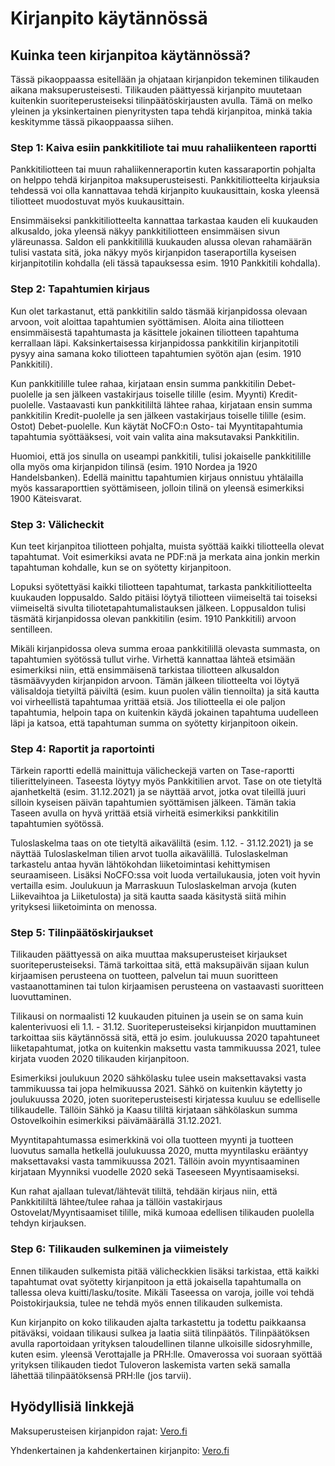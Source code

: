 # Kirjanpito käytännössä

## Kuinka teen kirjanpitoa käytännössä?

Tässä pikaoppaassa esitellään ja ohjataan kirjanpidon tekeminen tilikauden aikana maksuperusteisesti. Tilikauden päättyessä kirjanpito muutetaan kuitenkin suoriteperusteiseksi tilinpäätöskirjausten avulla. Tämä on melko yleinen ja yksinkertainen pienyritysten tapa tehdä kirjanpitoa, minkä takia keskitymme tässä pikaoppaassa siihen.

### Step 1: Kaiva esiin pankkitiliote tai muu rahaliikenteen raportti

Pankkitiliotteen tai muun rahaliikenneraportin kuten kassaraportin pohjalta on helppo tehdä kirjanpitoa maksuperusteisesti. Pankkitiliotteelta kirjauksia tehdessä voi olla kannattavaa tehdä kirjanpito kuukausittain, koska yleensä tiliotteet muodostuvat myös kuukausittain.

Ensimmäiseksi pankkitiliotteelta kannattaa tarkastaa kauden eli kuukauden alkusaldo, joka yleensä näkyy pankkitiliotteen ensimmäisen sivun yläreunassa. Saldon eli pankkitilillä kuukauden alussa olevan rahamäärän tulisi vastata sitä, joka näkyy myös kirjanpidon taseraportilla kyseisen kirjanpitotilin kohdalla (eli tässä tapauksessa esim. 1910 Pankkitili kohdalla).

### Step 2: Tapahtumien kirjaus

Kun olet tarkastanut, että pankkitilin saldo täsmää kirjanpidossa olevaan arvoon, voit aloittaa tapahtumien syöttämisen. Aloita aina tiliotteen ensimmäisestä tapahtumasta ja käsittele jokainen tiliotteen tapahtuma kerrallaan läpi. Kaksinkertaisessa kirjanpidossa pankkitilin kirjanpitotili pysyy aina samana koko tiliotteen tapahtumien syötön ajan (esim. 1910 Pankkitili).

Kun pankkitilille tulee rahaa, kirjataan ensin summa pankkitilin Debet-puolelle ja sen jälkeen vastakirjaus toiselle tilille (esim. Myynti) Kredit-puolelle. Vastaavasti kun pankkitililtä lähtee rahaa, kirjataan ensin summa pankkitilin Kredit-puolelle ja sen jälkeen vastakirjaus toiselle tilille (esim. Ostot) Debet-puolelle. Kun käytät NoCFO:n Osto- tai Myyntitapahtumia tapahtumia syöttääksesi, voit vain valita aina maksutavaksi Pankkitilin.

Huomioi, että jos sinulla on useampi pankkitili, tulisi jokaiselle pankkitilille olla myös oma kirjanpidon tilinsä (esim. 1910 Nordea ja 1920 Handelsbanken). Edellä mainittu tapahtumien kirjaus onnistuu yhtälailla myös kassaraporttien syöttämiseen, jolloin tilinä on yleensä esimerkiksi 1900 Käteisvarat.

### Step 3: Välicheckit

Kun teet kirjanpitoa tiliotteen pohjalta, muista syöttää kaikki tiliotteella olevat tapahtumat. Voit esimerkiksi avata ne PDF:nä ja merkata aina jonkin merkin tapahtuman kohdalle, kun se on syötetty kirjanpitoon.

Lopuksi syötettyäsi kaikki tiliotteen tapahtumat, tarkasta pankkitiliotteelta kuukauden loppusaldo. Saldo pitäisi löytyä tiliotteen viimeiseltä tai toiseksi viimeiseltä sivulta tiliotetapahtumalistauksen jälkeen. Loppusaldon tulisi täsmätä kirjanpidossa olevan pankkitilin (esim. 1910 Pankkitili) arvoon sentilleen.

Mikäli kirjanpidossa oleva summa eroaa pankkitilillä olevasta summasta, on tapahtumien syötössä tullut virhe. Virhettä kannattaa lähteä etsimään esimerkiksi niin, että ensimmäisenä tarkistaa tiliotteen alkusaldon täsmäävyyden kirjanpidon arvoon. Tämän jälkeen tiliotteelta voi löytyä välisaldoja tietyiltä päiviltä (esim. kuun puolen välin tiennoilta) ja sitä kautta voi virheellistä tapahtumaa yrittää etsiä. Jos tiliotteella ei ole paljon tapahtumia, helpoin tapa on kuitenkin käydä jokainen tapahtuma uudelleen läpi ja katsoa, että tapahtuman summa on syötetty kirjanpitoon oikein.

### Step 4: Raportit ja raportointi

Tärkein raportti edellä mainittuja välicheckejä varten on Tase-raportti tilierittelyineen. Taseesta löytyy myös Pankkitilien arvot. Tase on ote tietyltä ajanhetkeltä (esim. 31.12.2021) ja se näyttää arvot, jotka ovat tileillä juuri silloin kyseisen päivän tapahtumien syöttämisen jälkeen. Tämän takia Taseen avulla on hyvä yrittää etsiä virheitä esimerkiksi pankkitilin tapahtumien syötössä.

Tuloslaskelma taas on ote tietyltä aikaväliltä (esim. 1.12. - 31.12.2021) ja se näyttää Tuloslaskelman tilien arvot tuolla aikavälillä. Tuloslaskelman tarkastelu antaa hyvän lähtökohdan liiketoimintasi kehittymisen seuraamiseen. Lisäksi NoCFO:ssa voit luoda vertailukausia, joten voit hyvin vertailla esim. Joulukuun ja Marraskuun Tuloslaskelman arvoja (kuten Liikevaihtoa ja Liiketulosta) ja sitä kautta saada käsitystä siitä mihin yrityksesi liiketoiminta on menossa.

### Step 5: Tilinpäätöskirjaukset

Tilikauden päättyessä on aika muuttaa maksuperusteiset kirjaukset suoriteperusteiseksi. Tämä tarkoittaa sitä, että maksupäivän sijaan kulun kirjaamisen perusteena on tuotteen, palvelun tai muun suoritteen vastaanottaminen tai tulon kirjaamisen perusteena on vastaavasti suoritteen luovuttaminen.

Tilikausi on normaalisti 12 kuukauden pituinen ja usein se on sama kuin kalenterivuosi eli 1.1. - 31.12. Suoriteperusteiseksi kirjanpidon muuttaminen tarkoittaa siis käytännössä sitä, että jo esim. joulukuussa 2020 tapahtuneet liiketapahtumat, jotka on kuitenkin maksettu vasta tammikuussa 2021, tulee kirjata vuoden 2020 tilikauden kirjanpitoon.

Esimerkiksi joulukuun 2020 sähkölasku tulee usein maksettavaksi vasta tammikuussa tai jopa helmikuussa 2021. Sähkö on kuitenkin käytetty jo joulukuussa 2020, joten suoriteperusteisesti kirjatessa kuuluu se edelliselle tilikaudelle. Tällöin Sähkö ja Kaasu tililtä kirjataan sähkölaskun summa Ostovelkoihin esimerkiksi päivämäärällä 31.12.2021.

Myyntitapahtumassa esimerkkinä voi olla tuotteen myynti ja tuotteen luovutus samalla hetkellä joulukuussa 2020, mutta myyntilasku erääntyy maksettavaksi vasta tammikuussa 2021. Tällöin avoin myyntisaaminen kirjataan Myynniksi vuodelle 2020 sekä Taseeseen Myyntisaamiseksi.

Kun rahat ajallaan tulevat/lähtevät tililtä, tehdään kirjaus niin, että Pankkitililtä lähtee/tulee rahaa ja tällöin vastakirjaus Ostovelat/Myyntisaamiset tilille, mikä kumoaa edellisen tilikauden puolella tehdyn kirjauksen.

### Step 6: Tilikauden sulkeminen ja viimeistely

Ennen tilikauden sulkemista pitää välicheckkien lisäksi tarkistaa, että kaikki tapahtumat ovat syötetty kirjanpitoon ja että jokaisella tapahtumalla on tallessa oleva kuitti/lasku/tosite. Mikäli Taseessa on varoja, joille voi tehdä Poistokirjauksia, tulee ne tehdä myös ennen tilikauden sulkemista.

Kun kirjanpito on koko tilikauden ajalta tarkastettu ja todettu paikkaansa pitäväksi, voidaan tilikausi sulkea ja laatia siitä tilinpäätös. Tilinpäätöksen avulla raportoidaan yrityksen taloudellinen tilanne ulkoisille sidosryhmille, kuten esim. yleensä Verottajalle ja PRH:lle. Omaverossa voi suoraan syöttää yrityksen tilikauden tiedot Tuloveron laskemista varten sekä samalla lähettää tilinpäätöksensä PRH:lle (jos tarvii).

## Hyödyllisiä linkkejä

Maksuperusteisen kirjanpidon rajat: [Vero.fi](https://www.vero.fi/yritykset-ja-yhteisot/verot-ja-maksut/arvonlisaverotus/vahainen-liiketoiminta-on-arvonlisaverotonta/pienyrityksen-maksuperusteinen-alv/)

Yhdenkertainen ja kahdenkertainen kirjanpito: [Vero.fi](https://www.vero.fi/yritykset-ja-yhteisot/yritystoiminta/uusi-yritys/kirjanpito-tilikausi-verokausi/)
